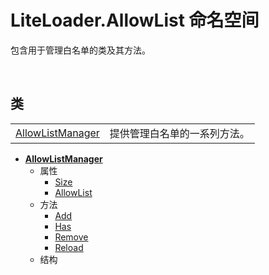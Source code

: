 # LiteLoader.AllowList 命名空间

包含用于管理白名单的类及其方法。

<br>

## 类

|||
|-|-|
|[AllowListManager](Class/AllowListManager/AllowListManager)|提供管理白名单的一系列方法。|

- **[AllowListManager](Class/AllowListManager/AllowListManager)**  
    - 属性  
        - [Size](Class/AllowListManager/Properties/Size)  
        - [AllowList](Class/AllowListManager/Properties/AllowList)  
    - 方法  
        - [Add](Class/AllowListManager/Method/Add)  
        - [Has](Class/AllowListManager/Method/Has)  
        - [Remove](Class/AllowListManager/Method/Remove)  
        - [Reload](Class/AllowListManager/Method/Reload)  
  - 结构